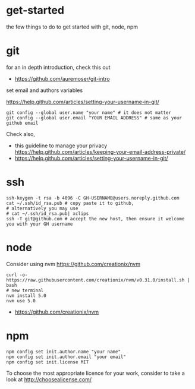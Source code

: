 # get-started
the few things to do to get started with git, node, npm

# git

for an in depth introduction, check this out 
- https://github.com/auremoser/git-intro

set email and authors variables

https://help.github.com/articles/setting-your-username-in-git/

```
git config --global user.name "your name" # it does not matter
git config --global user.email "YOUR EMAIL ADDRESS" # same as your github email
```

Check also,
- this guideline to manage your privacy https://help.github.com/articles/keeping-your-email-address-private/
- https://help.github.com/articles/setting-your-username-in-git/

# ssh

```
ssh-keygen -t rsa -b 4096 -C GH-USERNAME@users.noreply.github.com
cat ~/.ssh/id_rsa.pub # copy paste it to github, 
# alternatively you may use 
# cat ~/.ssh/id_rsa.pub| xclips
ssh -T git@github.com # accept the new host, then ensure it welcome you with your GH username
```

# node

Consider using nvm https://github.com/creationix/nvm

```
curl -o- https://raw.githubusercontent.com/creationix/nvm/v0.31.0/install.sh | bash
# new terminal
nvm install 5.0
nvm use 5.0
```

- https://github.com/creationix/nvm

# npm

```
npm config set init.author.name "your name"
npm config set init.author.email "your email"
npm config set init.license MIT
```

To choose the most appropriate licence for your work, consider to take a look at http://choosealicense.com/
